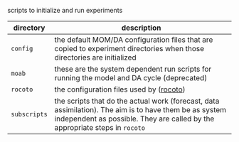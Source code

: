 scripts to initialize and run experiments

| directory | description |
| ------------ | ---------------------|
| ```config``` | the default MOM/DA configuration files that are copied to experiment directories when those directories are initialized |
| ```moab``` | these are the system dependent run scripts for running the model and DA cycle (deprecated)|
| ```rocoto``` | the configuration files used by ([rocoto](https://github.com/christopherwharrop/rocoto)) |
| ```subscripts``` | the scripts that do the actual work (forecast, data assimilation). The aim is to have them be as system independent as possible. They are called by the appropriate steps in ```rocoto``` |


